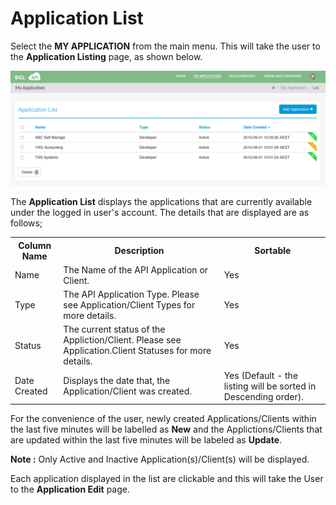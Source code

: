 # Application List

Select the **MY APPLICATION** from the main menu.  This will take the user to the **Application Listing** page, as shown below.

![Application Listing](../images/ApplicationListing.png)


The **Application List** displays the applications that are currently available under the logged in user's account.  The details that are displayed are as follows;


<table>
    <tr>
        <th>Column Name</th>
        <th>Description</th>
        <th>Sortable</th>
    </tr>
    <tr>
        <td>Name</td>
        <td>The Name of the API Application or Client.</td>
        <td>Yes</td>
    </tr>
    <tr>
        <td>Type</td>
        <td>The API Application Type.  Please see Application/Client Types for more details.</td>
        <td>Yes</td>
    </tr>
    <tr>
        <td>Status</td>
        <td>The current status of the Appliction/Client.  Please see Application.Client Statuses for more details.</td>
        <td>Yes</td>
    </tr>
    <tr>
        <td>Date Created</td>
        <td>Displays the date that, the Application/Client was created.</td>
        <td>Yes (Default - the listing will be sorted in Descending order).</td>
    </tr>
</table>

For the convenience of the user, newly created Applications/Clients within the last five minutes will be labelled as **New** and the Applictions/Clients that are updated within the last five minutes will be labeled as **Update**.

**Note :** Only Active and Inactive Application(s)/Client(s) will be displayed.

Each application displayed in the list are clickable and this will take the User to the **Application Edit** page.
